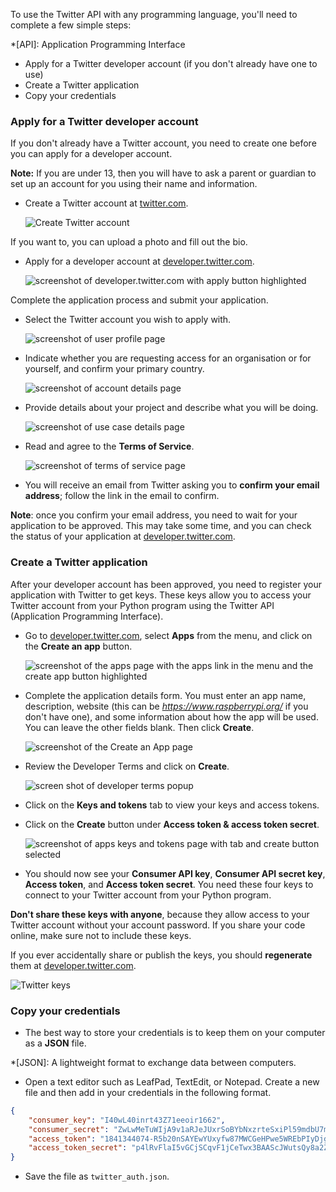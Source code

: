 To use the Twitter API with any programming language, you'll need to complete a few simple steps:

*[API]: Application Programming Interface

  - Apply for a Twitter developer account (if you don't already have one to use)
  - Create a Twitter application
  - Copy your credentials

### Apply for a Twitter developer account

If you don't already have a Twitter account, you need to create one before you can apply for a developer account.

**Note:** If you are under 13, then you will have to ask a parent or guardian to set up an account for you using their name and information.

- Create a Twitter account at [twitter.com](https://twitter.com).

    ![Create Twitter account](images/create-twitter.png)

If you want to, you can upload a photo and fill out the bio.

- Apply for a developer account at [developer.twitter.com](https://developer.twitter.com).

    ![screenshot of developer.twitter.com with apply button highlighted](images/apply_developer1.png)

Complete the application process and submit your application.

- Select the Twitter account you wish to apply with.

    ![screenshot of user profile page](images/apply_developer2.png)

- Indicate whether you are requesting access for an organisation or for yourself, and confirm your primary country.

    ![screenshot of account details page](images/apply_developer3.png)

- Provide details about your project and describe what you will be doing.

    ![screenshot of use case details page](images/apply_developer4.png)

- Read and agree to the **Terms of Service**.

    ![screenshot of terms of service page](images/apply_developer5.png)

- You will receive an email from Twitter asking you to **confirm your email address**; follow the link in the email to confirm.

**Note**: once you confirm your email address, you need to wait for your application to be approved. This may take some time, and you can check the status of your application at [developer.twitter.com](https://developer.twitter.com).

### Create a Twitter application

After your developer account has been approved, you need to register your application with Twitter to get keys. These keys allow you to access your Twitter account from your Python program using the Twitter API (Application Programming Interface).

- Go to [developer.twitter.com](https://developer.twitter.com), select **Apps** from the menu, and click on the **Create an app** button.

    ![screenshot of the apps page with the apps link in the menu and the create app button highlighted](images/create_app1.png)

- Complete the application details form. You must enter an app name, description, website (this can be *https://www.raspberrypi.org/* if you don't have one), and some information about how the app will be used. You can leave the other fields blank. Then click **Create**.

    ![screenshot of the Create an App page](images/create_app2.png)

- Review the Developer Terms and click on **Create**.

    ![screen shot of developer terms popup](images/create_app3.png)

- Click on the **Keys and tokens** tab to view your keys and access tokens.

- Click on the **Create** button under **Access token & access token secret**.

    ![screenshot of apps keys and tokens page with tab and create button selected](images/create_app4.png)

- You should now see your **Consumer API key**, **Consumer API secret key**, **Access token**, and **Access token secret**. You need these four keys to connect to your Twitter account from your Python program.

**Don't share these keys with anyone**, because they allow access to your Twitter account without your account password. If you share your code online, make sure not to include these keys. 

If you ever accidentally share or publish the keys, you should **regenerate** them at [developer.twitter.com](https://developer.twitter.com).

![Twitter keys](images/create_app5.png)

### Copy your credentials

- The best way to store your credentials is to keep them on your computer as a **JSON** file.

*[JSON]: A lightweight format to exchange data between computers.

- Open a text editor such as LeafPad, TextEdit, or Notepad. Create a new file and then add in your credentials in the following format.

```json
{
    "consumer_key": "I40wL40inrt43Z71eeoir1662",
    "consumer_secret": "ZwLwMeTuWIjA9v1aRJeJUxrSoBYbNxzrteSxiPl59mdbU7mS0b",
    "access_token": "1841344074-R5b20nSAYEwYUxyfw87MWCGeHPwe5WREbPIyDjg",
    "access_token_secret": "p4lRvFlaI5vGCjSCqvF1jCeTwx3BAAScJWutsQy8a2ZOFP"
}
```
- Save the file as `twitter_auth.json`.
